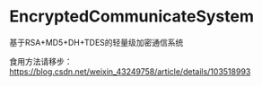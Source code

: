 # EncryptedCommunicateSystem
基于RSA+MD5+DH+TDES的轻量级加密通信系统

食用方法请移步：https://blog.csdn.net/weixin_43249758/article/details/103518993


